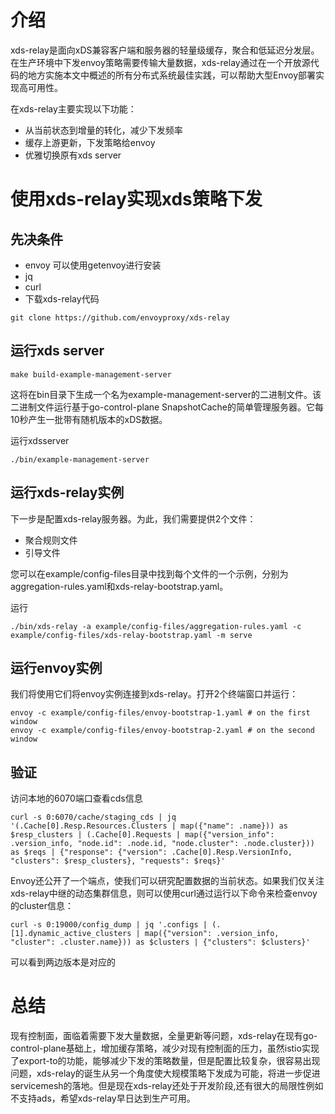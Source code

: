 # 介绍

xds-relay是面向xDS兼容客户端和服务器的轻量级缓存，聚合和低延迟分发层。在生产环境中下发envoy策略需要传输大量数据，xds-relay通过在一个开放源代码的地方实施本文中概述的所有分布式系统最佳实践，可以帮助大型Envoy部署实现高可用性。

在xds-relay主要实现以下功能：

- 从当前状态到增量的转化，减少下发频率
- 缓存上游更新，下发策略给envoy
- 优雅切换原有xds server

# 使用xds-relay实现xds策略下发

## 先决条件

- envoy 可以使用getenvoy进行安装
- jq
- curl
- 下载xds-relay代码

```
git clone https://github.com/envoyproxy/xds-relay
```

## 运行xds server

```
make build-example-management-server
```

这将在bin目录下生成一个名为example-management-server的二进制文件。该二进制文件运行基于go-control-plane SnapshotCache的简单管理服务器。它每10秒产生一批带有随机版本的xDS数据。

运行xdsserver

```
./bin/example-management-server
```

## 运行xds-relay实例

下一步是配置xds-relay服务器。为此，我们需要提供2个文件：

- 聚合规则文件
- 引导文件

您可以在example/config-files目录中找到每个文件的一个示例，分别为aggregation-rules.yaml和xds-relay-bootstrap.yaml。

运行
```
./bin/xds-relay -a example/config-files/aggregation-rules.yaml -c example/config-files/xds-relay-bootstrap.yaml -m serve
```

## 运行envoy实例

我们将使用它们将envoy实例连接到xds-relay。打开2个终端窗口并运行：

```
envoy -c example/config-files/envoy-bootstrap-1.yaml # on the first window
envoy -c example/config-files/envoy-bootstrap-2.yaml # on the second window
```

## 验证

访问本地的6070端口查看cds信息

```
curl -s 0:6070/cache/staging_cds | jq '(.Cache[0].Resp.Resources.Clusters | map({"name": .name})) as $resp_clusters | (.Cache[0].Requests | map({"version_info": .version_info, "node.id": .node.id, "node.cluster": .node.cluster})) as $reqs | {"response": {"version": .Cache[0].Resp.VersionInfo, "clusters": $resp_clusters}, "requests": $reqs}'
```

Envoy还公开了一个端点，使我们可以研究配置数据的当前状态。如果我们仅关注xds-relay中继的动态集群信息，则可以使用curl通过运行以下命令来检查envoy的cluster信息：

```
curl -s 0:19000/config_dump | jq '.configs | (.[1].dynamic_active_clusters | map({"version": .version_info, "cluster": .cluster.name})) as $clusters | {"clusters": $clusters}'
```

可以看到两边版本是对应的

# 总结

现有控制面，面临着需要下发大量数据，全量更新等问题，xds-relay在现有go-control-plane基础上，增加缓存策略，减少对现有控制面的压力，虽然istio实现了export-to的功能，能够减少下发的策略数量，但是配置比较复杂，很容易出现问题，xds-relay的诞生从另一个角度使大规模策略下发成为可能，将进一步促进servicemesh的落地。但是现在xds-relay还处于开发阶段,还有很大的局限性例如不支持ads，希望xds-relay早日达到生产可用。